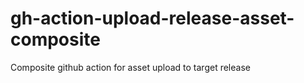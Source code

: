 # gh-action-upload-release-asset-composite
Composite github action for asset upload to target release
